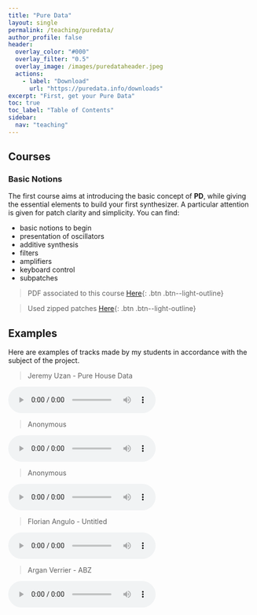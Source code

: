 ```yaml
---
title: "Pure Data"
layout: single
permalink: /teaching/puredata/
author_profile: false
header:
  overlay_color: "#000"
  overlay_filter: "0.5"
  overlay_image: /images/puredataheader.jpeg
  actions:
    - label: "Download"
      url: "https://puredata.info/downloads"
excerpt: "First, get your Pure Data"
toc: true
toc_label: "Table of Contents"
sidebar:
  nav: "teaching"
---
```


## Courses

### Basic Notions

The first course aims at introducing the basic concept of **PD**, while giving the essential elements to build your first synthesizer. A particular attention is given for patch clarity and simplicity. You can find:
- basic notions to begin
- presentation of oscillators
- additive synthesis
- filters
- amplifiers
- keyboard control
- subpatches

> PDF associated to this course [Here](/documents/Introduction_Pure_Data.pdf){: .btn .btn--light-outline}

> Used zipped patches [Here](/documents/patches1.zip){: .btn .btn--light-outline}

<!---

### Advanced Notions

The second course presents deeper technics to build more complicated patches and get new sounds. You can find:
- technics to normalize the signal
- amplitude modulation
- ring modulation
- the frequency modulation
- building a step sequencer
- read a soundfile
- write a soundfile
- building of a kick drum with presets
- courses about externals (given by P. Esling)

> PDF associated to this course [Here](/documents/Pure_Data2.pdf){: .btn .btn--light-outline}

> Used zipped patches [Here](/documents/patches_2.zip){: .btn .btn--light-outline}

## Project

The goal of this assignment is to compose an entire track _**only using Pure Data**_. It must last less than 15 minutes and has no restriction regarding the genre.

You must provide a .wav or .mp3 of your creation alongside with all the patches and samples you used to make it. You can attach a README.txt if necessary.

No post-processing, mixing or mastering are allowed unless you attach a README.txt explaining your method and why you felt the need to do that. A raw track must be provided as well.

No Max MSP allowed but any creative experiment will be valued.

> Full subject [Here](/documents/Pure_Data_Project.pdf){: .btn .btn--light-outline} 

-->

## Examples

Here are examples of tracks made by my students in accordance with the subject of the project.

> Jeremy Uzan - Pure House Data

<html>
<audio controls>
  <source src="../audio/uzan.mp3" type="audio/mp3">
</audio></html>



> Anonymous 

<html>
<audio controls>
  <source src="../audio/chable.mp3" type="audio/mp3">
</audio></html>


> Anonymous

<html>
<audio controls>
  <source src="../audio/le.mp3" type="audio/mp3">
</audio></html>



> Florian Angulo - Untitled

<html>
<audio controls>
  <source src="../audio/angulo.mp3" type="audio/mp3">
</audio></html>



> Argan Verrier - ABZ

<html>
<audio controls>
  <source src="../audio/angulo.mp3" type="audio/mp3">
</audio></html>
